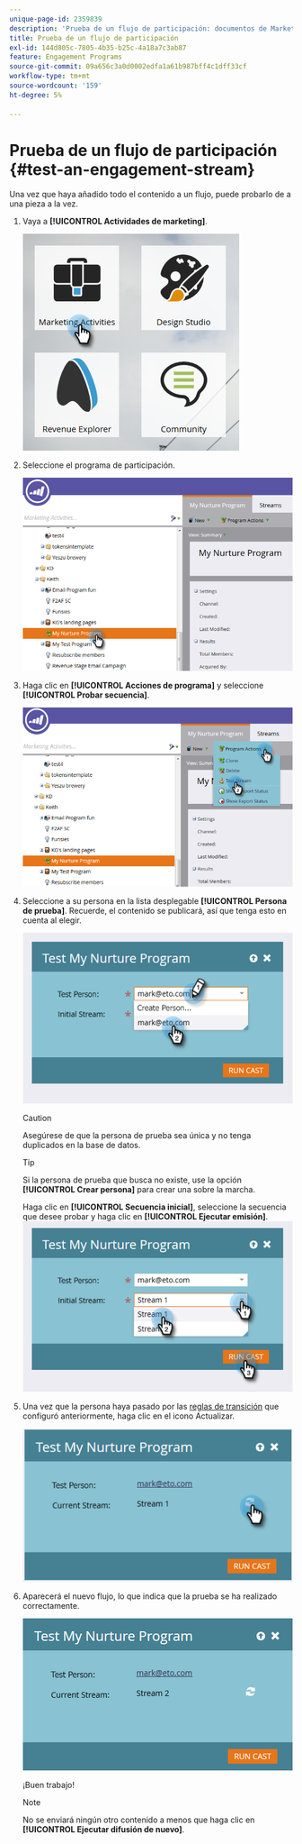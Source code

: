 ```yaml
---
unique-page-id: 2359839
description: 'Prueba de un flujo de participación: documentos de Marketo, documentación del producto'
title: Prueba de un flujo de participación
exl-id: 144d805c-7805-4b35-b25c-4a18a7c3ab87
feature: Engagement Programs
source-git-commit: 09a656c3a0d0002edfa1a61b987bff4c1dff33cf
workflow-type: tm+mt
source-wordcount: '159'
ht-degree: 5%

---
```


# Prueba de un flujo de participación {#test-an-engagement-stream}

Una vez que haya añadido todo el contenido a un flujo, puede probarlo de a una pieza a la vez.

1. Vaya a **[!UICONTROL Actividades de marketing]**.

   ![](assets/one.png)

1. Seleccione el programa de participación.

   ![](assets/two.png)

1. Haga clic en **[!UICONTROL Acciones de programa]** y seleccione **[!UICONTROL Probar secuencia]**.

   ![](assets/three.png)

1. Seleccione a su persona en la lista desplegable **[!UICONTROL Persona de prueba]**. Recuerde, el contenido se publicará, así que tenga esto en cuenta al elegir.

   ![](assets/four-rubix.png)

   >[!CAUTION]
   >
   >Asegúrese de que la persona de prueba sea única y no tenga duplicados en la base de datos.

   >[!TIP]
   >
   >Si la persona de prueba que busca no existe, use la opción **[!UICONTROL Crear persona]** para crear una sobre la marcha.

   Haga clic en **[!UICONTROL Secuencia inicial]**, seleccione la secuencia que desee probar y haga clic en **[!UICONTROL Ejecutar emisión]**.
   ![](assets/five-rubiks.png)

1. Una vez que la persona haya pasado por las [reglas de transición](/help/marketo/product-docs/email-marketing/drip-nurturing/engagement-program-streams/transition-people-between-engagement-streams.md) que configuró anteriormente, haga clic en el icono Actualizar.

   ![](assets/six-rubiks.png)

1. Aparecerá el nuevo flujo, lo que indica que la prueba se ha realizado correctamente.

   ![](assets/seven-rubiks.png)

   ¡Buen trabajo!

   >[!NOTE]
   >
   >No se enviará ningún otro contenido a menos que haga clic en **[!UICONTROL Ejecutar difusión de nuevo]**.
